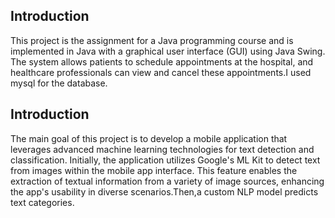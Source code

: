 ## Introduction

This project is the assignment for a Java programming course and is implemented in Java with a graphical user interface (GUI) using Java Swing. The system allows patients to schedule appointments at the hospital, and healthcare professionals can view and cancel these appointments.I used mysql for the database.
## Introduction









The main goal of this project is to develop a mobile application that leverages advanced machine learning technologies for text detection and classification. Initially, the application utilizes Google's ML Kit to detect text from images within the mobile app interface. This feature enables the extraction of textual information from a variety of image sources, enhancing the app's usability in diverse scenarios.Then,a custom  NLP model predicts text categories.
 
